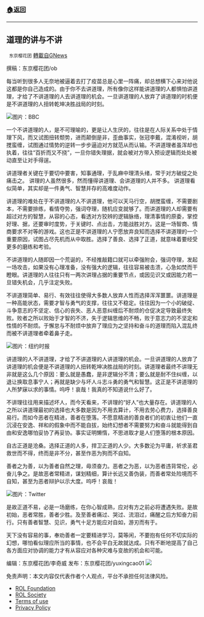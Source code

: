 ###  [:house:返回](README.md)
---


## 道理的讲与不讲
` 东京樱花团` [轉載自GNews](https://gnews.org/zh-hans/2644163/)

撰稿：东京樱花团/ob
 
每当听到很多人无奈地被逼着去打了疫苗总是心里一阵痛，却总想横下心来对他说这都是你自己造成的。由于你不去讲道理，所有像你这样能讲道理的人都惧怕讲道理，才给了不讲道理的人去讲道理的机会。一旦讲道理的人放弃了讲道理的时机便是不讲道理的人扭转乾坤决胜战局的时刻。
 
![](https://assets.gnews.org/wp-content/uploads/2022/06/image_1654093324.png)图片：BBC
 
一个不讲道理的人，是不可理喻的，更是让人生厌的，往往是在人际关系中处于情理下风，而又试图扭转颓势，进而颠倒是非，歪曲事实，张冠李戴，混淆视听，胡搅蛮缠，试图通过情势的逆转一步步逼迫对方就范从而认输。不讲道理者虽浑却也执着，往往“百折而又不挠”，一旦你错失理据，就会被对方带入预设逻辑而处处被动直至让对手得逞。
 
讲道理者关键在于要切中要害，知事通理，于乱麻中理清头绪，常于对方破绽之处痛击之。 讲理的人虽然很多，然而懂得讲道理、会讲道理的人并不多。 讲道理看似简单，其实却是一件勇气、智慧并存的高难度动作。
 
讲道理的难处在于不讲道理的人不讲道理，他可以天马行空，胡搅蛮缠，不需要剧本，不需要排练，看情夺势，强词夺理，随机应变就够了。而讲道理的人却需要有超过对方的智慧，从容的心态，看透对方狡辨的逻辑脉络，理清事情的原委，掌控好理、据，还要审时度势，于关键时、点出击，方能战胜对方。这是一场智商、情商要求不对等的游戏。这也正是不讲道理的人宁愿放弃良知而选择不讲道理的一个重要原因，试图占尽先机而从中取胜。选择了善良、选择了正道，就意味着要经受更多的磨练和考验。
 
不讲道理的人随即因一个荒诞的，不经推敲籍口就可以牵强附会，强词夺理，发起一场攻击，如果没有心理准备，没有强大的逻辑，往往容易被击溃，心急如焚而干瞪眼。讲道理的人往往只有一两次讲理占据的重要节点，或因见识又或因能力若一旦错失机会，几乎注定失败。
 
不讲道理简单、易行、有效往往使得大多数人放弃人性而选择浑浑噩噩。讲道理是一种高能状态，需要才智与勇气的支撑，往往又不稳定。往往因为一个小的破绽、斗争意志的不坚定、信心的丧失、恶人恶意纠缠后不耐烦的仓促决定导致最终失败。败者之所以败始于才智的不济，失于逻辑思维的不畅，败于意志力的不坚定和性情的不耐烦。于懈怠与不耐烦中放弃了理应为之坚持和奋斗的道理而陷入混乱终而被不讲道理者牵着鼻子走。
 
![](https://assets.gnews.org/wp-content/uploads/2022/06/image_1654093351.png)图片：纽约时报
 
讲道理的人不讲道理，才给了不讲道理的人讲道理的机会。一旦讲道理的人放弃了讲道理的机会便是不讲道理的人扭转乾坤决胜战局的时刻。讲道理者最终不讲理无非就是这么几个原因：要么就是愚蠢，是非逻辑分不清；要么就是耐不住纠缠，以退让换取息事宁人；再就是缺少与坏人斗志斗勇的勇气和智慧。这正是不讲道理的人所梦寐以求的事情。呜呼！哀哉！我真的不知道说什么好了。
 
不讲理往往用来描述坏人，而今天看来，不讲理的“好人”也大量存在。讲道理的人之所以讲道理最初的选择也大多数是因为不用去算计，不用去劳心费力，选择善良易行。而如今恶者在精进，善者在堕落。不愿意精进的善良者们的初衷让他们一直沉浸在安逸、祥和的假象中而不能自拔，始终幻想者不需要努力和奋斗就能得到自由和安逸哪怕妥协了再妥协。事实证明懒惰，不思进取才是人们堕落的根本原因。
 
自古正道是沧桑。选择正道的人多，捍卫正道的人少。大多数沦为平庸，祈求圣君救世而不得，终而是非不分，甚至作恶为狗而不自知。
 
善者之为善，以为善者自然之理，毋须奋力。恶者之为恶，以为恶者违背常伦，必奋儿争之。是故恶者常精进，谋划精细，算计长远又善伪装，而善者常处险境而不自知，甚至为恶者辩护以示大度。呜呼！哀哉！
 
![](https://assets.gnews.org/wp-content/uploads/2022/06/image_1654093338.png)图片：Twitter
 
是故正道不易，必是一场磨练，在你心智成熟，应对有方之前必将遭遇失败。是故初始，恶者常胜，善者少胜。及至善者痛过、哭过、流泪过，痛醒之后方知奋力前行。只有善者智慧、见识，勇气十足方能应对自如，游刃而有于。
 
天下没有容易的事，奉劝善者一定要精进学习，莫等闲，不要抱有任何不切实际的幻想，哪怕看似理应所当的事情，也不会平白无故就达成。只有不断地提高了自己各方面应对协调的能力才有从容应对各种灾难与变故的机会和可能。
 
编辑：东京樱花团/李奇威
发布：东京樱花团/yuxingcao01
 ![](https://assets.gnews.org/wp-content/uploads/2022/03/yht.jpg) 

免责声明：本文内容仅代表作者个人观点，平台不承担任何法律风险。
  
- [ROL Foundation](https://rolfoundation.org/)
- [ROL Society](https://rolsociety.org/)
- [Terms of use](https://gnews.org/terms-of-use-3/)
- [Privacy Policy](https://gnews.org/privacy-policy/)
